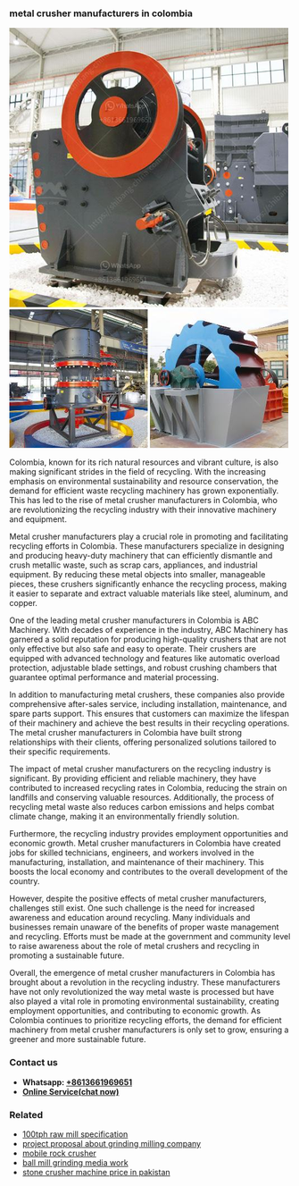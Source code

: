 <h3>metal crusher manufacturers in colombia</h3><img src='1708322706.jpg' alt=''><p>Colombia, known for its rich natural resources and vibrant culture, is also making significant strides in the field of recycling. With the increasing emphasis on environmental sustainability and resource conservation, the demand for efficient waste recycling machinery has grown exponentially. This has led to the rise of metal crusher manufacturers in Colombia, who are revolutionizing the recycling industry with their innovative machinery and equipment.</p><p>Metal crusher manufacturers play a crucial role in promoting and facilitating recycling efforts in Colombia. These manufacturers specialize in designing and producing heavy-duty machinery that can efficiently dismantle and crush metallic waste, such as scrap cars, appliances, and industrial equipment. By reducing these metal objects into smaller, manageable pieces, these crushers significantly enhance the recycling process, making it easier to separate and extract valuable materials like steel, aluminum, and copper.</p><p>One of the leading metal crusher manufacturers in Colombia is ABC Machinery. With decades of experience in the industry, ABC Machinery has garnered a solid reputation for producing high-quality crushers that are not only effective but also safe and easy to operate. Their crushers are equipped with advanced technology and features like automatic overload protection, adjustable blade settings, and robust crushing chambers that guarantee optimal performance and material processing.</p><p>In addition to manufacturing metal crushers, these companies also provide comprehensive after-sales service, including installation, maintenance, and spare parts support. This ensures that customers can maximize the lifespan of their machinery and achieve the best results in their recycling operations. The metal crusher manufacturers in Colombia have built strong relationships with their clients, offering personalized solutions tailored to their specific requirements.</p><p>The impact of metal crusher manufacturers on the recycling industry is significant. By providing efficient and reliable machinery, they have contributed to increased recycling rates in Colombia, reducing the strain on landfills and conserving valuable resources. Additionally, the process of recycling metal waste also reduces carbon emissions and helps combat climate change, making it an environmentally friendly solution.</p><p>Furthermore, the recycling industry provides employment opportunities and economic growth. Metal crusher manufacturers in Colombia have created jobs for skilled technicians, engineers, and workers involved in the manufacturing, installation, and maintenance of their machinery. This boosts the local economy and contributes to the overall development of the country.</p><p>However, despite the positive effects of metal crusher manufacturers, challenges still exist. One such challenge is the need for increased awareness and education around recycling. Many individuals and businesses remain unaware of the benefits of proper waste management and recycling. Efforts must be made at the government and community level to raise awareness about the role of metal crushers and recycling in promoting a sustainable future.</p><p>Overall, the emergence of metal crusher manufacturers in Colombia has brought about a revolution in the recycling industry. These manufacturers have not only revolutionized the way metal waste is processed but have also played a vital role in promoting environmental sustainability, creating employment opportunities, and contributing to economic growth. As Colombia continues to prioritize recycling efforts, the demand for efficient machinery from metal crusher manufacturers is only set to grow, ensuring a greener and more sustainable future.</p><h3>Contact us</h3><ul><li><strong>Whatsapp:&nbsp;<a href="https://wa.me/8613661969651">+8613661969651</a></strong></li><li><a href="https://swt.shibang-china.com/?git&amp;zhl&amp;metal crusher manufacturers in colombia"><strong>Online Service(chat now)</strong></a></li></ul><h3>Related</h3><ul><li><a href='100tph raw mill specification.md'>100tph raw mill specification</a></li><li><a href='project proposal about grinding milling company.md'>project proposal about grinding milling company</a></li><li><a href='mobile rock crusher.md'>mobile rock crusher</a></li><li><a href='ball mill grinding media work.md'>ball mill grinding media work</a></li><li><a href='stone crusher machine price in pakistan.md'>stone crusher machine price in pakistan</a></li></ul>
